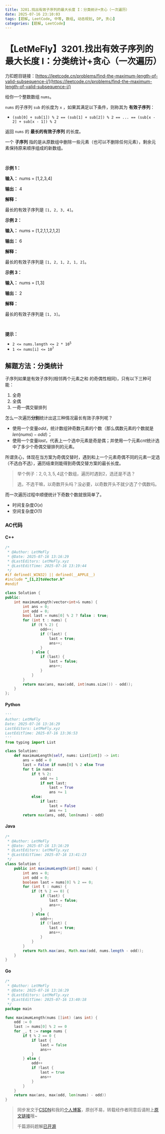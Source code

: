 ```yaml
---
title: 3201.找出有效子序列的最大长度 I：分类统计+贪心（一次遍历）
date: 2025-07-16 23:10:03
tags: [题解, LeetCode, 中等, 数组, 动态规划, DP, 贪心]
categories: [题解, LeetCode]
---
```


# 【LetMeFly】3201.找出有效子序列的最大长度 I：分类统计+贪心（一次遍历）

力扣题目链接：[https://leetcode.cn/problems/find-the-maximum-length-of-valid-subsequence-i/](https://leetcode.cn/problems/find-the-maximum-length-of-valid-subsequence-i/)

<p>给你一个整数数组 <code>nums</code>。</p>

<p><code>nums</code> 的子序列 <code>sub</code> 的长度为 <code>x</code> ，如果其满足以下条件，则称其为 <strong>有效子序列</strong>：</p>

<ul>
	<li><code>(sub[0] + sub[1]) % 2 == (sub[1] + sub[2]) % 2 == ... == (sub[x - 2] + sub[x - 1]) % 2</code></li>
</ul>

<p>返回 <code>nums</code> 的 <strong>最长的有效子序列</strong> 的长度。</p>

<p>一个&nbsp;<strong>子序列</strong>&nbsp;指的是从原数组中删除一些元素（也可以不删除任何元素），剩余元素保持原来顺序组成的新数组。</p>

<p>&nbsp;</p>

<p><strong class="example">示例 1：</strong></p>

<div class="example-block">
<p><strong>输入：</strong> <span class="example-io">nums = [1,2,3,4]</span></p>

<p><strong>输出：</strong> <span class="example-io">4</span></p>

<p><strong>解释：</strong></p>

<p>最长的有效子序列是 <code>[1, 2, 3, 4]</code>。</p>
</div>

<p><strong class="example">示例 2：</strong></p>

<div class="example-block">
<p><strong>输入：</strong> <span class="example-io">nums = [1,2,1,1,2,1,2]</span></p>

<p><strong>输出：</strong> 6</p>

<p><strong>解释：</strong></p>

<p>最长的有效子序列是 <code>[1, 2, 1, 2, 1, 2]</code>。</p>
</div>

<p><strong class="example">示例 3：</strong></p>

<div class="example-block">
<p><strong>输入：</strong> <span class="example-io">nums = [1,3]</span></p>

<p><strong>输出：</strong> <span class="example-io">2</span></p>

<p><strong>解释：</strong></p>

<p>最长的有效子序列是 <code>[1, 3]</code>。</p>
</div>

<p>&nbsp;</p>

<p><strong>提示：</strong></p>

<ul>
	<li><code>2 &lt;= nums.length &lt;= 2 * 10<sup>5</sup></code></li>
	<li><code>1 &lt;= nums[i] &lt;= 10<sup>7</sup></code></li>
</ul>


    
## 解题方法：分类统计

子序列如果是有效子序列(相邻两个元素之和 的奇偶性相同)，只有以下三种可能：

1. 全奇
2. 全偶
3. 一奇一偶交替排列

怎么一次遍历**分别**统计出这三种情况最长有效子序列呢？

+ 使用一个变量$odd$，统计数组钟奇数元素的个数（那么偶数元素的个数就是$len(nums) - odd$）； 
+ 使用一个变量$last$，代表上一个选中元素是奇是偶；并使用一个元素$cnt$统计选中了多少个奇偶交替排列的元素。

所谓贪心，体现在当方案为奇偶交替时，遇到和上一个元素奇偶不同的元素一定选（不选白不选），遍历结束则能得到奇偶交替方案的最长长度。

> 举个例子：$2, 0, 3, 5, 4$这个数组，遍历时遇到2，选还是不选？
>
> 选，不选干嘛<span title="愣着啊">，</span>以奇数开头吗？没必要，以奇数开头不就少选了个偶数吗。

而一次遍历过程中顺便统计下奇数个数就很简单了。

+ 时间复杂度$O(x)$
+ 空间复杂度$O(1)$

### AC代码

#### C++

```cpp
/*
 * @Author: LetMeFly
 * @Date: 2025-07-16 13:16:29
 * @LastEditors: LetMeFly.xyz
 * @LastEditTime: 2025-07-16 13:19:44
 */
#if defined(_WIN32) || defined(__APPLE__)
#include "_[1,2]toVector.h"
#endif

class Solution {
public:
    int maximumLength(vector<int>& nums) {
        int ans = 0;
        int odd = 0;
        bool last = nums[0] % 2 ? false : true;
        for (int t : nums) {
            if (t % 2) {
                odd++;
                if (!last) {
                    last = true;
                    ans++;
                }
            } else {
                if (last) {
                    last = false;
                    ans++;
                }
            }
        }
        return max(ans, max(odd, int(nums.size()) - odd));
    }
};
```

#### Python

```python
'''
Author: LetMeFly
Date: 2025-07-16 13:16:29
LastEditors: LetMeFly.xyz
LastEditTime: 2025-07-16 13:36:53
'''
from typing import List

class Solution:
    def maximumLength(self, nums: List[int]) -> int:
        ans = odd = 0
        last = False if nums[0] % 2 else True
        for t in nums:
            if t % 2:
                odd += 1
                if not last:
                    last = True
                    ans += 1
            else:
                if last:
                    last = False
                    ans += 1
        return max(ans, odd, len(nums) - odd)
```

#### Java

```java
/*
 * @Author: LetMeFly
 * @Date: 2025-07-16 13:16:29
 * @LastEditors: LetMeFly.xyz
 * @LastEditTime: 2025-07-16 13:41:23
 */
class Solution {
    public int maximumLength(int[] nums) {
        int ans = 0;
        int odd = 0;
        boolean last = nums[0] % 2 == 0;
        for (int t : nums) {
            if (t % 2 == 0) {
                if (last) {
                    last = false;
                    ans++;
                }
            } else {
                odd++;
                if (!last) {
                    last = true;
                    ans++;
                }
            }
        }
        return Math.max(ans, Math.max(odd, nums.length - odd));
    }
}
```

#### Go

```go
/*
 * @Author: LetMeFly
 * @Date: 2025-07-16 13:16:29
 * @LastEditors: LetMeFly.xyz
 * @LastEditTime: 2025-07-16 13:40:18
 */
package main

func maximumLength(nums []int) (ans int) {
    odd := 0
    last := nums[0] % 2 == 0
    for _, t := range nums {
        if t % 2 == 0 {
            if last {
                last = false
                ans++
            }
        } else {
            odd++
            if !last {
                last = true
                ans++
            }
        }
    }
    return max(ans, max(odd, len(nums) - odd))
}
```

> 同步发文于[CSDN](https://letmefly.blog.csdn.net/article/details/149409629)和我的[个人博客](https://blog.letmefly.xyz/)，原创不易，转载经作者同意后请附上[原文链接](https://blog.letmefly.xyz/2025/07/16/LeetCode%203201.%E6%89%BE%E5%87%BA%E6%9C%89%E6%95%88%E5%AD%90%E5%BA%8F%E5%88%97%E7%9A%84%E6%9C%80%E5%A4%A7%E9%95%BF%E5%BA%A6I/)哦~
>
> 千篇源码题解[已开源](https://github.com/LetMeFly666/LeetCode)

